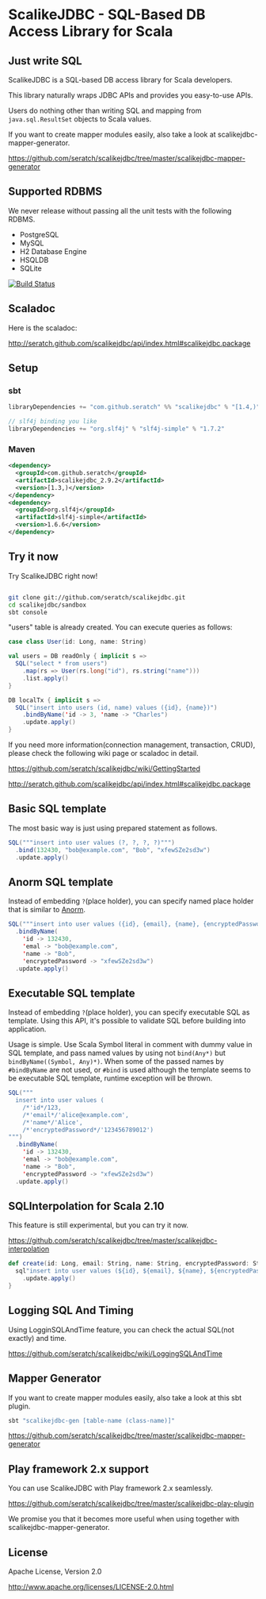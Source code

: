 # ScalikeJDBC - SQL-Based DB Access Library for Scala

## Just write SQL

ScalikeJDBC is a SQL-based DB access library for Scala developers. 

This library naturally wraps JDBC APIs and provides you easy-to-use APIs.

Users do nothing other than writing SQL and mapping from `java.sql.ResultSet` objects to Scala values. 

If you want to create mapper modules easily, also take a look at scalikejdbc-mapper-generator.

https://github.com/seratch/scalikejdbc/tree/master/scalikejdbc-mapper-generator


## Supported RDBMS

We never release without passing all the unit tests with the following RDBMS.

- PostgreSQL
- MySQL 
- H2 Database Engine
- HSQLDB
- SQLite

[![Build Status](https://secure.travis-ci.org/seratch/scalikejdbc.png?branch=master)](http://travis-ci.org/seratch/scalikejdbc)


## Scaladoc

Here is the scaladoc:

http://seratch.github.com/scalikejdbc/api/index.html#scalikejdbc.package


## Setup

### sbt

```scala
libraryDependencies += "com.github.seratch" %% "scalikejdbc" % "[1.4,)"

// slf4j binding you like
libraryDependencies += "org.slf4j" % "slf4j-simple" % "1.7.2"
```


### Maven

```xml
<dependency>
  <groupId>com.github.seratch</groupId>
  <artifactId>scalikejdbc_2.9.2</artifactId>
  <version>[1.3,)</version>
</dependency>
<dependency>
  <groupId>org.slf4j</groupId>
  <artifactId>slf4j-simple</artifactId>
  <version>1.6.6</version>
</dependency>
```


## Try it now

Try ScalikeJDBC right now!

```sh

git clone git://github.com/seratch/scalikejdbc.git
cd scalikejdbc/sandbox
sbt console
```

"users" table is already created. You can execute queries as follows:

```scala
case class User(id: Long, name: String)

val users = DB readOnly { implicit s => 
  SQL("select * from users")
    .map(rs => User(rs.long("id"), rs.string("name")))
    .list.apply()
}

DB localTx { implicit s => 
  SQL("insert into users (id, name) values ({id}, {name})")
    .bindByName('id -> 3, 'name -> "Charles")
    .update.apply() 
}
```

If you need more information(connection management, transaction, CRUD), please check the following wiki page or scaladoc in detail.

https://github.com/seratch/scalikejdbc/wiki/GettingStarted

http://seratch.github.com/scalikejdbc/api/index.html#scalikejdbc.package


## Basic SQL template

The most basic way is just using prepared statement as follows.

```scala
SQL("""insert into user values (?, ?, ?, ?)""")
  .bind(132430, "bob@example.com", "Bob", "xfewSZe2sd3w")
  .update.apply()
```


## Anorm SQL template

Instead of embedding `?`(place holder), you can specify named place holder that is similar to [Anorm](http://www.playframework.org/documentation/2.0.1/ScalaAnorm). 

```scala
SQL("""insert into user values ({id}, {email}, {name}, {encryptedPassword})""")
  .bindByName(
    'id -> 132430,
    'emal -> "bob@example.com",
    'name -> "Bob",
    'encryptedPassword -> "xfewSZe2sd3w")
  .update.apply()
```


## Executable SQL template

Instead of embedding `?`(place holder), you can specify executable SQL as template. Using this API, it's possible to validate SQL before building into application. 

Usage is simple. Use Scala Symbol literal in comment with dummy value in SQL template, and pass named values by using not `bind(Any*)` but `bindByName((Symbol, Any)*)`. When some of the passed names by `#bindByName` are not used, or `#bind` is used although the template seems to be executable SQL template, runtime exception will be thrown.

```scala
SQL("""
  insert into user values (
    /*'id*/123,
    /*'email*/'alice@example.com',
    /*'name*/'Alice',
    /*'encryptedPassword*/'123456789012')
""")
  .bindByName(
    'id -> 132430,
    'emal -> "bob@example.com",
    'name -> "Bob",
    'encryptedPassword -> "xfewSZe2sd3w")
  .update.apply()
```


## SQLInterpolation for Scala 2.10

This feature is still experimental, but you can try it now.

https://github.com/seratch/scalikejdbc/tree/master/scalikejdbc-interpolation

```scala
def create(id: Long, email: String, name: String, encryptedPassword: Sting) {
  sql"insert into user values (${id}, ${email}, ${name}, ${encryptedPassword})"
    .update.apply()
}
```


## Logging SQL And Timing

Using LogginSQLAndTime feature, you can check the actual SQL(not exactly) and time.

https://github.com/seratch/scalikejdbc/wiki/LoggingSQLAndTime


## Mapper Generator 

If you want to create mapper modules easily, also take a look at this sbt plugin. 

```sh
sbt "scalikejdbc-gen [table-name (class-name)]"
```

https://github.com/seratch/scalikejdbc/tree/master/scalikejdbc-mapper-generator


## Play framework 2.x support

You can use ScalikeJDBC with Play framework 2.x seamlessly.

https://github.com/seratch/scalikejdbc/tree/master/scalikejdbc-play-plugin

We promise you that it becomes more useful when using together with scalikejdbc-mapper-generator.


## License

Apache License, Version 2.0

http://www.apache.org/licenses/LICENSE-2.0.html

